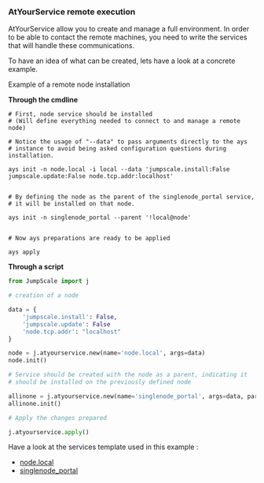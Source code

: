 ### AtYourService remote execution

AtYourService allow you to create and manage a full environment.
In order to be able to contact the remote machines, you need to write the services that will handle these communications.

To have an idea of what can be created, lets have a look at a concrete example.

Example of a remote node installation

**Through the cmdline**
```
# First, node service should be installed
# (Will define everything needed to connect to and manage a remote node)

# Notice the usage of "--data" to pass arguments directly to the ays
# instance to avoid being asked configuration questions during installation.

ays init -n node.local -i local --data 'jumpscale.install:False jumpscale.update:False node.tcp.addr:localhost'


# By defining the node as the parent of the singlenode_portal service,
# it will be installed on that node.

ays init -n singlenode_portal --parent '!local@node'


# Now ays preparations are ready to be applied

ays apply

```



**Through a script**
```python
from JumpScale import j

# creation of a node

data = {
    'jumpscale.install': False,
    'jumpscale.update': False
    'node.tcp.addr': "localhost"
}

node = j.atyourservice.new(name='node.local', args=data)
node.init()

# Service should be created with the node as a parent, indicating it
# should be installed on the previously defined node

allinone = j.atyourservice.new(name='singlenode_portal', args=data, parent=node)
allinone.init()

# Apply the changes prepared

j.atyourservice.apply()
```

Have a look at the services template used in this example :
- [node.local](https://github.com/Jumpscale/ays_jumpscale7/tree/ays_unstable/_ays/node.local)
- [singlenode_portal](https://github.com/Jumpscale/ays_jumpscale7/tree/ays_unstable/_jumpscale/singlenode_portal)
